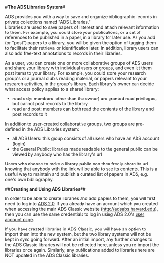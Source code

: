 #**The ADS Libraries System**#

ADS provides you with a way to save and organize bibliographic records in private collections named "ADS Libraries."  
Libraries are used to save papers of interest and attach relevant information to them. For example, you could store your publications, or a set of references to be published in a paper, in a library for later use.  As you add (or "post") papers to a library, you will be given the option of tagging them to facilitate their retrieval or identification later.  In addition, library users can also add free-text annotations to records in their libraries.

As a user, you can create one or more collaborative groups of ADS users and share your library with individual users or groups, and even let them post items to your library.  For example, you could store your research group's or a journal club's reading material, or papers relevant to your research activities, in the group's library.  Each library's owner can decide what access policy applies to a shared library: 
 * read only: members (other than the owner) are granted read privileges, but cannot post records to the library
 * read and post: members can both read the contents of the library and post records to it

In addition to user-created collaborative groups, two groups are pre-defined in the ADS Libraries system:
 * all ADS Users: this group consists of all users who have an ADS account (login)
 * the General Public: libraries made readable to the general public can be viewed by anybody who has the library's url

Users who choose to make a library public can then freely share its url knowing that anybody with the link will be able to see its contents.  This is a useful way to maintain and publish a curated list of papers in ADS, e.g. one's own bibliography.

##**Creating and Using ADS Libraries**##

In order to be able to create libraries and add papers to them, you will first need to log into [ADS 2.0](http://labs.adsabs.harvard.edu/adsabs/).  If you already have an account which you created when accessing the main ADS Classic website (http://adsabs.harvard.edu), then you can use the same credentials to log in using ADS 2.0's [user account page](http://labs.adsabs.harvard.edu/adsabs/user/).

If you have created libraries in ADS Classic, you will have an option to import them into the new system, but the two library systems will not be kept in sync going forward.  After an initial import, any further changes to the ADS Classic libraries will not be reflected here, unless you re-import the libraries once again.  Similarly, any publications added to libraries here are NOT updated in the ADS Classic libraries.


